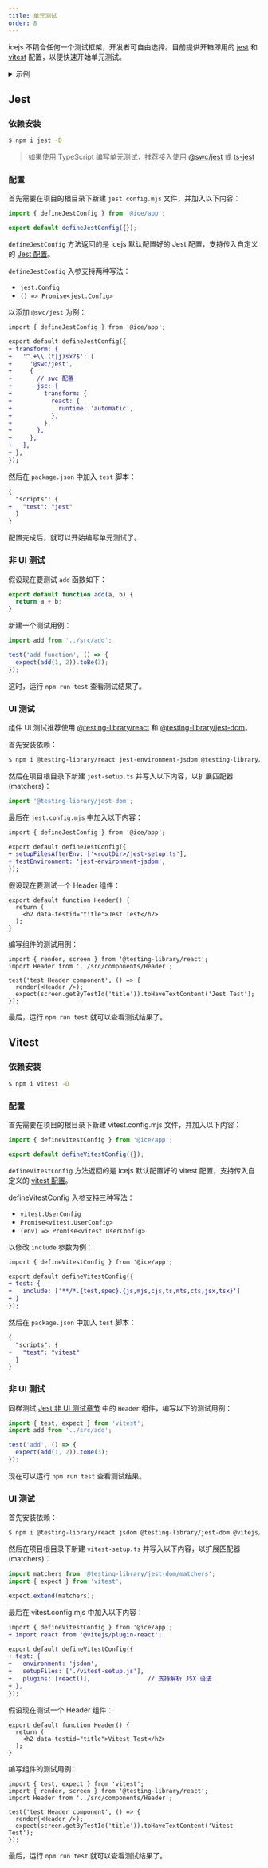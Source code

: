 ```yaml
---
title: 单元测试
order: 8
---
```


icejs 不耦合任何一个测试框架，开发者可自由选择。目前提供开箱即用的 [jest](https://jestjs.io/) 和 [vitest](https://vitest.dev/) 配置，以便快速开始单元测试。

<details>
  <summary>示例</summary>
  <ul>
    <li>
      <a href="https://github.com/ice-lab/ice-next/tree/master/examples/with-jest" target="_blank" rel="noopener noreferrer">
        icejs with jest
      </a>
    </li>
    <li>
      <a href="https://github.com/ice-lab/ice-next/tree/master/examples/with-vitest" target="_blank" rel="noopener noreferrer">
        icejs with vitest
      </a>
    </li>
  </ul>
</details>

## Jest

### 依赖安装

```bash
$ npm i jest -D
```

> 如果使用 TypeScript 编写单元测试，推荐接入使用 [@swc/jest](https://swc.rs/docs/usage/jest) 或 [ts-jest](https://kulshekhar.github.io/ts-jest/docs/getting-started/installation)

### 配置

首先需要在项目的根目录下新建 `jest.config.mjs` 文件，并加入以下内容：

```js title="jest.config.mjs"
import { defineJestConfig } from '@ice/app';

export default defineJestConfig({});
```

`defineJestConfig` 方法返回的是 icejs 默认配置好的 Jest 配置，支持传入自定义的 [Jest 配置](https://jestjs.io/docs/configuration)。

`defineJestConfig` 入参支持两种写法：

- `jest.Config`
- `() => Promise<jest.Config>`

以添加 `@swc/jest` 为例：
```diff title="jest.config.mjs"
import { defineJestConfig } from '@ice/app';

export default defineJestConfig({
+ transform: {
+   '^.+\\.(t|j)sx?$': [
+     '@swc/jest',
+     {
+       // swc 配置
+       jsc: {
+         transform: {
+           react: {
+             runtime: 'automatic',
+           },
+         },
+       },
+     },
+   ],
+ },
});
```

然后在 `package.json` 中加入 `test` 脚本：

```diff title="package.json"
{
  "scripts": {
+   "test": "jest"
  }
}
```

配置完成后，就可以开始编写单元测试了。

### 非 UI 测试

假设现在要测试 `add` 函数如下：

```ts title="src/utils/add.ts"
export default function add(a, b) {
  return a + b;
}
```

新建一个测试用例：

```ts title="tests/add.spec.ts"
import add from '../src/add';

test('add function', () => {
  expect(add(1, 2)).toBe(3);
});
```

这时，运行 `npm run test` 查看测试结果了。

### UI 测试

组件 UI 测试推荐使用 [@testing-library/react](https://www.npmjs.com/package/@testing-library/react) 和 [@testing-library/jest-dom](https://www.npmjs.com/package/@testing-library/jest-dom)。

首先安装依赖：

```bash
$ npm i @testing-library/react jest-environment-jsdom @testing-library/jest-dom -D
```

然后在项目根目录下新建 `jest-setup.ts` 并写入以下内容，以扩展匹配器(matchers)：
```ts title="jest-setup.ts"
import '@testing-library/jest-dom';
```

最后在 `jest.config.mjs` 中加入以下内容：
```diff title="jest.config.mjs"
import { defineJestConfig } from '@ice/app';

export default defineJestConfig({
+ setupFilesAfterEnv: ['<rootDir>/jest-setup.ts'],
+ testEnvironment: 'jest-environment-jsdom',
});
```

假设现在要测试一个 Header 组件：
```tsx title="src/components/Header.tsx"
export default function Header() {
  return (
    <h2 data-testid="title">Jest Test</h2>
  );
}
```

编写组件的测试用例：
```tsx title="tests/Header.spec.tsx"
import { render, screen } from '@testing-library/react';
import Header from '../src/components/Header';

test('test Header component', () => {
  render(<Header />);
  expect(screen.getByTestId('title')).toHaveTextContent('Jest Test');
});
```

最后，运行 `npm run test` 就可以查看测试结果了。

## Vitest

### 依赖安装

```bash
$ npm i vitest -D
```

### 配置

首先需要在项目的根目录下新建 vitest.config.mjs 文件，并加入以下内容：

```js title="vitest.config.mjs"
import { defineVitestConfig } from '@ice/app';

export default defineVitestConfig({});
```
`defineVitestConfig` 方法返回的是 icejs 默认配置好的 vitest 配置，支持传入自定义的 [vitest 配置](https://vitest.dev/config/)。

defineVitestConfig 入参支持三种写法：

- `vitest.UserConfig`
- `Promise<vitest.UserConfig>`
- `(env) => Promise<vitest.UserConfig>`

以修改 `include` 参数为例：

```diff title="vitest.config.mjs"
import { defineVitestConfig } from '@ice/app';

export default defineVitestConfig({
+ test: {
+   include: ['**/*.{test,spec}.{js,mjs,cjs,ts,mts,cts,jsx,tsx}']
+ }
});
```
然后在 `package.json` 中加入 `test` 脚本：

```diff title="package.json"
{
  "scripts": {
+   "test": "vitest"
  }
}
```
### 非 UI 测试

同样测试 [Jest 非 UI 测试章节](#非-ui-测试) 中的 `Header` 组件，编写以下的测试用例：

```ts title="tests/add.spec.ts"
import { test, expect } from 'vitest';
import add from '../src/add';

test('add', () => {
  expect(add(1, 2)).toBe(3);
});
```

现在可以运行 `npm run test` 查看测试结果。

### UI 测试

首先安装依赖：

```bash
$ npm i @testing-library/react jsdom @testing-library/jest-dom @vitejs/plugin-react@1.3.2 -D
```

然后在项目根目录下新建 `vitest-setup.ts` 并写入以下内容，以扩展匹配器(matchers)：

```ts title="vitest-setup.js"
import matchers from '@testing-library/jest-dom/matchers';
import { expect } from 'vitest';

expect.extend(matchers);
```

最后在 vitest.config.mjs 中加入以下内容：

```diff title="vitest.config.mjs"
import { defineVitestConfig } from '@ice/app';
+ import react from '@vitejs/plugin-react';

export default defineVitestConfig({
+ test: {
+   environment: 'jsdom',
+   setupFiles: ['./vitest-setup.js'],
+   plugins: [react()],                // 支持解析 JSX 语法
+ },
});
```

假设现在测试一个 Header 组件：

```tsx title="src/components/Header.tsx"
export default function Header() {
  return (
    <h2 data-testid="title">Vitest Test</h2>
  );
}
```

编写组件的测试用例：

```tsx title="tests/Header.spec.tsx"
import { test, expect } from 'vitest';
import { render, screen } from '@testing-library/react';
import Header from '../src/components/Header';

test('test Header component', () => {
  render(<Header />);
  expect(screen.getByTestId('title')).toHaveTextContent('Vitest Test');
});
```

最后，运行 `npm run test` 就可以查看测试结果了。